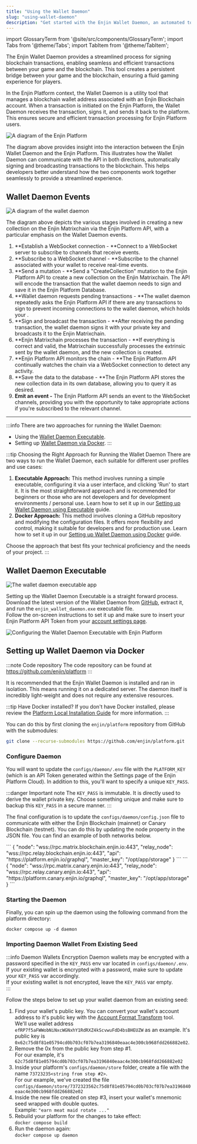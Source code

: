 ```yaml
---
title: "Using the Wallet Daemon"
slug: "using-wallet-daemon"
description: "Get started with the Enjin Wallet Daemon, an automated tool for managing blockchain transactions and assets securely and efficiently."
---
```


import GlossaryTerm from '@site/src/components/GlossaryTerm';
import Tabs from '@theme/Tabs';
import TabItem from '@theme/TabItem';

The Enjin Wallet Daemon provides a streamlined process for signing blockchain transactions, enabling seamless and efficient transactions between your game and the blockchain. This tool creates a persistent bridge between your game and the blockchain, ensuring a fluid gaming experience for players.

In the Enjin Platform context, the Wallet Daemon is a utility tool that manages a blockchain wallet address associated with an Enjin Blockchain account. When a transaction is initiated on the Enjin Platform, the Wallet Daemon receives the transaction, signs it, and sends it back to the platform. This ensures secure and efficient transaction processing for Enjin Platform users.

![A diagram of the Enjin Platform ](/img/getting-started/enjin-platform-diagram.png)

The diagram above provides insight into the interaction between the Enjin Wallet Daemon and the Enjin Platform. This illustrates how the Wallet Daemon can communicate with the API in both directions, automatically signing and broadcasting transactions to the blockchain. This helps developers better understand how the two components work together seamlessly to provide a streamlined experience.

## Wallet Daemon Events

![A diagram of the wallet daemon](/img/getting-started/wallet-daemon-diagram.png)

The diagram above depicts the various stages involved in creating a new collection on the Enjin Matrixchain via the Enjin Platform API, with a particular emphasis on the Wallet Daemon events.

1. **Establish a WebSocket connection - **Connect to a WebSocket server to subscribe to channels that receive events.
2. **Subscribe to a WebSocket channel - **Subscribe to the channel associated with your wallet to receive real-time events.
3. **Send a mutation - **Send a "CreateCollection" mutation to the Enjin Platform API to create a new collection on the Enjin Matrixchain. The API will encode the transaction that the wallet daemon needs to sign and save it in the Enjin Platform Database.
4. **Wallet daemon requests pending transactions - **The wallet daemon repeatedly asks the Enjin Platform API if there are any transactions to sign to prevent incoming connections to the wallet daemon, which holds your <GlossaryTerm id="private_key" />.
5. **Sign and broadcast the transaction - **After receiving the pending transaction, the wallet daemon signs it with your private key and broadcasts it to the Enjin Matrixchain.
6. **Enjin Matrixchain processes the transaction - **If everything is correct and valid, the Matrixchain successfully processes the extrinsic sent by the wallet daemon, and the new collection is created.
7. **Enjin Platform API monitors the chain - **The Enjin Platform API continually watches the chain via a WebSocket connection to detect any activity.
8. **Save the data to the database - **The Enjin Platform API stores the new collection data in its own database, allowing you to query it as desired.
9. **Emit an event -** The Enjin Platform API sends an event to the WebSocket channels, providing you with the opportunity to take appropriate actions if you're subscribed to the relevant channel.

***

:::info There are two approaches for running the Wallet Daemon:
- Using the [Wallet Daemon Executable](#wallet-daemon-executable).
- Setting up [Wallet Daemon via Docker](#setting-up-wallet-daemon-via-docker).
:::

:::tip Choosing the Right Approach for Running the Wallet Daemon
There are two ways to run the Wallet Daemon, each suitable for different user profiles and use cases:
1. **Executable Approach:** This method involves running a simple executable, configuring it via a user interface, and clicking 'Run' to start it. It is the most straightforward approach and is recommended for beginners or those who are not developers and for development environments / personal use. Learn how to set it up in our [Setting up Wallet Daemon using Executable](#wallet-daemon-executable) guide.  
2. **Docker Approach:** This method involves cloning a GitHub repository and modifying the configuration files. It offers more flexibility and control, making it suitable for developers and for production use. Learn how to set it up in our [Setting up Wallet Daemon using Docker](#setting-up-wallet-daemon-via-docker) guide.

Choose the approach that best fits your technical proficiency and the needs of your project.
:::

## Wallet Daemon Executable

![The wallet daemon executable app](/img/getting-started/wallet-daemon-executable-welcome.png)

Setting up the Wallet Daemon Executable is a straight forward process.  
Download the latest version of the Wallet Daemon from [GitHub](https://github.com/enjin/wallet-daemon-ui/releases), extract it, and run the `enjin_wallet_daemon.exe` executable file.  
Follow the on-screen instructions to set it up and make sure to insert your Enjin Platform API Token from your [account settings page](https://platform.canary.enjin.io/settings).

![Configuring the Wallet Daemon Executable with Enjin Platform](/img/getting-started/daemon-exec-overview.gif)

## Setting up Wallet Daemon via Docker

:::note Code repository
The code repository can be found at https://github.com/enjin/platform
:::

It is recommended that the Enjin Wallet Daemon is installed and ran in isolation. This means running it on a dedicated server. The daemon itself is incredibly light-weight and does not require any extensive resources.

:::tip Have Docker installed?
If you don't have Docker installed, please review the [Platform Local Installation Guide](/02-guides/04-going-open-source/01-self-hosting.md) for more information.
:::

You can do this by first cloning the `enjin/platform` repository from GitHub with the submodules:

```bash
git clone --recurse-submodules https://github.com/enjin/platform.git
```

### Configure Daemon

You will want to update the `configs/daemon/.env` file with the `PLATFORM_KEY` (which is an API Token generated within the Settings page of the Enjin Platform Cloud). In addition to this, you'll want to specify a unique `KEY_PASS`.

:::danger Important note
The `KEY_PASS` is immutable. It is directly used to derive the wallet private key. Choose something unique and make sure to backup this `KEY_PASS` in a secure manner.
:::

The final configuration is to update the `configs/daemon/config.json` file to communicate with either the Enjin Blockchain (mainnet) or Canary Blockchain (testnet). You can do this by updating the node property in the JSON file. You can find an example of both networks below.

<Tabs>
  <TabItem value="mainnet" label="Enjin Blockchain">
```
{  
  "node": "wss://rpc.matrix.blockchain.enjin.io:443",  
  "relay_node": "wss://rpc.relay.blockchain.enjin.io:443",  
  "api": "https://platform.enjin.io/graphql",  
  "master_key": "/opt/app/storage"  
}
```
  </TabItem>
  <TabItem value="canary" label="Canary Blockchain">
```
{  
  "node": "wss://rpc.matrix.canary.enjin.io:443",  
  "relay_node": "wss://rpc.relay.canary.enjin.io:443",  
  "api": "https://platform.canary.enjin.io/graphql",  
  "master_key": "/opt/app/storage"  
}
```
  </TabItem>
</Tabs>

### Starting the Daemon

Finally, you can spin up the daemon using the following command from the platform directory:

`docker compose up -d daemon`

### Importing Daemon Wallet From Existing Seed

:::info Daemon Wallets Encryption
Daemon wallets may be encrypted with a password specified in the `KEY_PASS` env var located in `configs/daemon/.env`.  
If your existing wallet is encrypted with a password, make sure to update your `KEY_PASS` var accordingly.  
If your existing wallet is not encrypted, leave the `KEY_PASS` var empty.  
:::

Follow the steps below to set up your wallet daemon from an existing seed:

1. Find your wallet's public key. You can convert your wallet's account address to it's public key with the [Account Format Transform](https://matrix.subscan.io/tools/format_transform) tool.  
   We'll use wallet address `efRP7f5aFWWobNiNxcWGNxhY1RdRXZ4kScvwuFdD4bsBHEUZW` as an example. It's public key is `0x62c75d8f81e05794cd0b703cf07b7ea3196840eaac4e300cb968fdd266882e02`.
2. Remove the 0x from the public key from step #1.  
   For our example, it's `62c75d8f81e05794cd0b703cf07b7ea3196840eaac4e300cb968fdd266882e02`
3. Inside your platform's `configs/daemon/store` folder, create a file with the name `73723235<string from step #2>`.  
   For our example, we've created the file `configs/daemon/store/7372323562c75d8f81e05794cd0b703cf07b7ea3196840eaac4e300cb968fdd266882e02`
4. Inside the new file created on step #3, insert your wallet's mnemonic seed wrapped with double quotes.  
   Example: `"earn meat maid rotate ..."`
5. Rebuild your platform for the changes to take effect:  
   `docker compose build`
6. Run the daemon again:  
   `docker compose up daemon`
